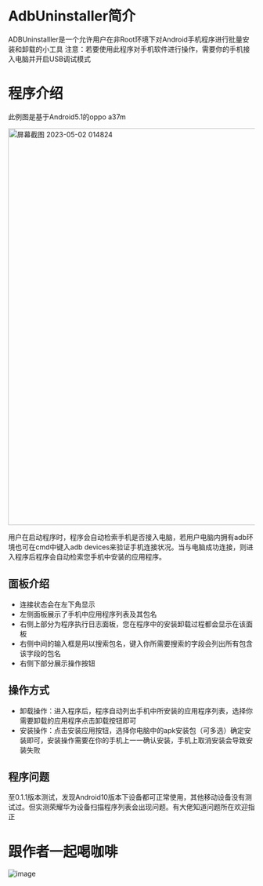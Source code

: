 # AdbUninstaller简介
ADBUninstalller是一个允许用户在非Root环境下对Android手机程序进行批量安装和卸载的小工具
注意：若要使用此程序对手机软件进行操作，需要你的手机接入电脑并开启USB调试模式
# 程序介绍
此例图是基于Android5.1的oppo a37m

<img width="809" alt="屏幕截图 2023-05-02 014824" src="https://user-images.githubusercontent.com/132123702/235501220-88ac92d6-0048-4cfa-814a-1f5d020359f0.png">

用户在启动程序时，程序会自动检索手机是否接入电脑，若用户电脑内拥有adb环境也可在cmd中键入adb devices来验证手机连接状况。当与电脑成功连接，则进入程序后程序会自动检索您手机中安装的应用程序。
## 面板介绍
- 连接状态会在左下角显示
- 左侧面板展示了手机中应用程序列表及其包名
- 右侧上部分为程序执行日志面板，您在程序中的安装卸载过程都会显示在该面板
- 右侧中间的输入框是用以搜索包名，键入你所需要搜索的字段会列出所有包含该字段的包名
- 右侧下部分展示操作按钮
## 操作方式
- 卸载操作：进入程序后，程序自动列出手机中所安装的应用程序列表，选择你需要卸载的应用程序点击卸载按钮即可
- 安装操作：点击安装应用按钮，选择你电脑中的apk安装包（可多选）确定安装即可，安装操作需要在你的手机上一一确认安装，手机上取消安装会导致安装失败
## 程序问题
至0.1.1版本测试，发现Android10版本下设备都可正常使用，其他移动设备没有测试过。但实测荣耀华为设备扫描程序列表会出现问题。有大佬知道问题所在欢迎指正
# 跟作者一起喝咖啡
![image](https://user-images.githubusercontent.com/132123702/235288535-38e245a9-17c4-4ca3-93fc-f55db69c8654.jpg)
